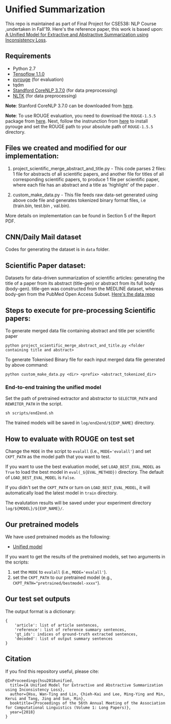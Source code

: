 # Unified Summarization

This repo is maintained as part of Final Project for CSE538: NLP Course ,undertaken in Fall'19. Here's the reference paper, this work is based upon: [A Unified Model for Extractive and Abstractive Summarization using Inconsistency Loss](https://arxiv.org/abs/1805.06266).

## Requirements

* Python 2.7
* [Tensoflow 1.1.0](https://www.tensorflow.org/versions/r1.1/)
* [pyrouge](https://pypi.org/project/pyrouge/) (for evaluation)
* tqdm
* [Standford CoreNLP 3.7.0](https://stanfordnlp.github.io/CoreNLP/) (for data preprocessing)
* [NLTK](https://www.nltk.org/) (for data preprocessing)


**Note**: Stanford CoreNLP 3.7.0 can be downloaded from [here](http://nlp.stanford.edu/software/stanford-corenlp-full-2016-10-31.zip).

**Note**: To use ROUGE evaluation, you need to download the `ROUGE-1.5.5` package from [here](https://github.com/andersjo/pyrouge). Next, follow the instrunction from [here](https://pypi.org/project/pyrouge/) to install pyrouge and set the ROUGE path to your absolute path of `ROUGE-1.5.5` directory.

## Files we created and modified for our implementation:
1. project_scientific_merge_abstract_and_title.py - This code parses 2 files: 1 file for abstracts of all scientific papers, and another file for titles of all corresponding scientific papers, to produce 1 file per scientific paper, where each file has an abstract and a title as 'highlight' of the paper .

2. custom_make_data.py - This file feeds raw data-set generated using above code file and generates tokenized binary format files, i.e (train.bin, test.bin , val.bin).

More details on implementation can be found in Section 5 of the Report PDF.

## CNN/Daily Mail dataset

Codes for generating the dataset is in `data` folder.


## Scientific Paper dataset:

Datasets for data-driven summarization of scientific articles: generating the title of a paper from its abstract (title-gen) or abstract from its full body (body-gen). title-gen was constructed from the MEDLINE dataset, whereas body-gen from the PubMed Open Access Subset. 
[Here's the data repo](https://drive.google.com/drive/folders/17sPutnazCN2MI-7v88KTQ1lndX1-UBGv)

## Steps to execute for pre-processing Scientific papers:

To generate merged data file containing abstract and title per scientific paper 
```
python project_scientific_merge_abstract_and_title.py <folder containing title and abstract>
```

To generate Tokenised Binary file for each input merged data file generated by above command:
```
python custom_make_data.py <dir> <prefix> <abstract_tokenized_dir>
```



### End-to-end training the unified model

Set the path of pretrained extractor and abstractor to `SELECTOR_PATH` and `REWRITER_PATH` in the script.

```
sh scripts/end2end.sh
```

The trained models will be saved in `log/end2end/${EXP_NAME}` directory.



## How to evaluate with ROUGE on test set

Change the `MODE` in the script to `evalall` (i.e., `MODE='evalall'`) and set `CKPT_PATH` as the model path that you want to test.

If you want to use the best evaluation model, set `LOAD_BEST_EVAL_MODEL` as `True` to load the best model in `eval(_${EVAL_METHOD})` directory. The default of `LOAD_BEST_EVAL_MODEL` is `False`.

If you didn't set the `CKPT_PATH` or turn on `LOAD_BEST_EVAL_MODEL`, it will automatically load the latest model in `train` directory.

The evalutation results will be saved under your experiment directory `log/${MODEL}/${EXP_NAME}/`.


## Our pretrained models

We have used pretrained models as the following:

* [Unified model](https://drive.google.com/open?id=1IoXIYRJlbeMve5Z7ga4d7E8BwmaHCVNl)

If you want to get the results of the pretrained models, set two arguments in the scripts:
1. set the `MODE` to `evalall` (i.e., `MODE='evalall'`).
2. set the `CKPT_PATH` to our pretrained model (e.g., `CKPT_PATH="pretrained/bestmodel-xxxx"`).


## Our test set outputs

The output format is a dictionary:

```
{
    'article': list of article sentences,
    'reference': list of reference summary sentences,
    'gt_ids': indices of ground-truth extracted sentences,
    'decoded': list of output summary sentences
}
```

## Citation

If you find this repository useful, please cite:

```
@InProceedings{hsu2018unified,
  title={A Unified Model for Extractive and Abstractive Summarization using Inconsistency Loss},
  author={Hsu, Wan-Ting and Lin, Chieh-Kai and Lee, Ming-Ying and Min, Kerui and Tang, Jing and Sun, Min},
  booktitle={Proceedings of the 56th Annual Meeting of the Association for Computational Linguistics (Volume 1: Long Papers)},
  year={2018}
}
```
